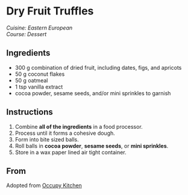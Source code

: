 # Dry Fruit Truffles

_Cuisine:  Eastern European_<br />
_Course:  Dessert_

## Ingredients

- 300 g combination of dried fruit, including dates, figs, and apricots
- 50 g coconut flakes
- 50 g oatmeal
- 1 tsp vanilla extract
- cocoa powder, sesame seeds, and/or mini sprinkles to garnish

## Instructions

1. Combine **all of the ingredients** in a food processor.
1. Process until it forms a cohesive dough.
1. Form into bite sized balls.
1. Roll balls in **cocoa powder**, **sesame seeds**, or **mini sprinkles**.
1. Store in a wax paper lined air tight container.

## From

Adopted from [Occupy Kitchen](https://www.occupykitchen.com/recipes/dry-fruit-truffles)
